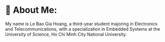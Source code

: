 # 💫 About Me:
My name is Le Bao Gia Hoang, a third-year student majoring in Electronics and Telecommunications, with a specialization in Embedded Systems at the University of Science, Ho Chi Minh City National University.

